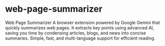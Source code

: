 # web-page-summarizer
Web Page Summarizer A browser extension powered by Google Gemini that quickly summarizes web pages. It extracts key points using advanced AI, saving you time by condensing articles, blogs, and news into concise summaries. Simple, fast, and multi-language support for efficient reading.
